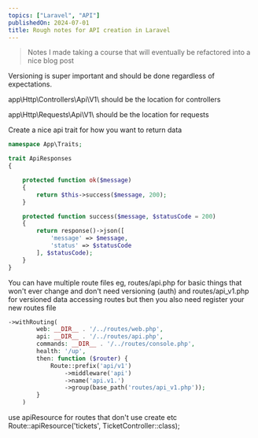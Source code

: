```yaml
---
topics: ["Laravel", "API"]
publishedOn: 2024-07-01
title: Rough notes for API creation in Laravel
---
```



>Notes I made taking a course that will eventually be refactored into a nice blog post



Versioning is super important and should be done regardless of expectations. 

app\Http\Controllers\Api\V1\ should be the location for controllers

app\Http\Requests\Api\V1\ should be the location for requests

Create a nice api trait for how you want to return data

```php
namespace App\Traits;

trait ApiResponses
{

    protected function ok($message)
    {
        return $this->success($message, 200);
    }

    protected function success($message, $statusCode = 200)
    {
        return response()->json([
            'message' => $message,
            'status' => $statusCode
        ], $statusCode);
    }
}
```

You can have multiple route files eg, routes/api.php for basic things that won't ever change and don't need versioning (auth) and routes/api_v1.php for versioned data accessing routes but then you also need register your new routes file
```php
->withRouting(
        web: __DIR__ . '/../routes/web.php',
        api: __DIR__ . '/../routes/api.php',
        commands: __DIR__ . '/../routes/console.php',
        health: '/up',
        then: function ($router) {
            Route::prefix('api/v1')
                ->middleware('api')
                ->name('api.v1.')
                ->group(base_path('routes/api_v1.php'));
        }
    )
```

use apiResource for routes that don't use create etc Route::apiResource('tickets', TicketController::class);

